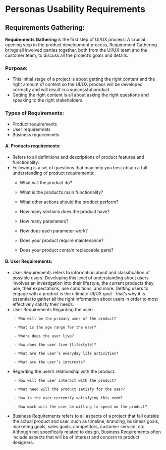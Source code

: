 # Personas Usability Requirements

## Requirements Gathering:
**Requirements Gathering** is the first step of UI/UX process: A crucial opening step in the product development process, Requirement Gathering brings all involved parties together, both from the UI/UX team and the customer team, to discuss all the project’s goals and details.

### Purpose:
- This initial stage of a project is about getting the right content and the right amount of content so the UI/UX process will be developed correctly and will result in a successful product. 
- Getting the right content is all about asking the right questions and speaking to the right stakeholders.

### Types of Requirements:
- Product requirements
- User requiremnets
- Business requiremnets

#### A. Products requirements: 
- Refers to all definitions and descriptions of product features and functionality:
- Following is a set of questions that may help you best obtain a full understanding of product requirements:
    - What will the product do? 
	
    - What is the product’s main functionality? 

    - What other actions should the product perform? 

    - How many sections does the product have? 

    - How many parameters? 

    - How does each parameter work? 

    - Does your product require maintenance? 

    - Does your product contain replaceable parts? 

#### B. User Requirements:
- User Requirements refers to information about and classification of possible users. Developing this level of understanding about users involves an investigation into their lifestyle, the current products they use, their expectations, use conditions, and more. Getting users to engage with a product is the ultimate UI/UX goal—that’s why it is essential to gather all the right information about users in order to most effectively satisfy their needs.
- User Requirements Regarding the user:
```
    - Who will be the primary user of the product? 

    - What is the age range for the user? 

    - Where does the user live? 

    - How does the user live (lifestyle)? 

    - What are the user’s everyday life activities? 

    - What are the user’s interests? 
```

- Regarding the user’s relationship with the product: 
```
	- How will the user interact with the product? 

	- What need will the product satisfy for the user? 

	- How is the user currently satisfying this need? 

	- How much will the user be willing to spend on the product? 
```
- Business Requirements refers to all aspects of a project that fall outside the actual product and user, such as timeline, branding, business goals, marketing goals, sales goals, competitors, customer service, etc. Although not specifically related to design, Business Requirements often include aspects that will be of interest and concern to product designers.